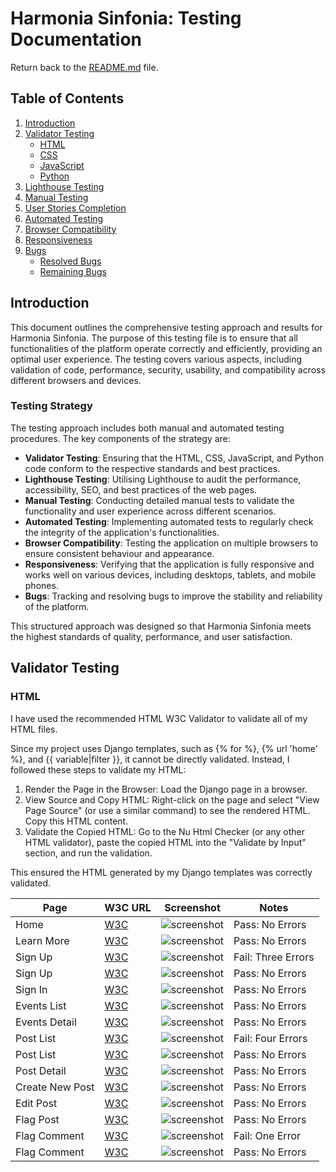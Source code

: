 # Harmonia Sinfonia: Testing Documentation

Return back to the [README.md](README.md) file.

## Table of Contents

1. [Introduction](#introduction)
2. [Validator Testing](#validator-testing)
   - [HTML](#html)
   - [CSS](#css)
   - [JavaScript](#javascript)
   - [Python](#python)
3. [Lighthouse Testing](#lighthouse-testing)
4. [Manual Testing](#manual-testing)
5. [User Stories Completion](#user-stories-completion)
6. [Automated Testing](#automated-testing)
7. [Browser Compatibility](#browser-compatibility)
8. [Responsiveness](#responsiveness)
9. [Bugs](#bugs)
   - [Resolved Bugs](#resolved-bugs)
   - [Remaining Bugs](#remaining-bugs)

## Introduction

This document outlines the comprehensive testing approach and results for Harmonia Sinfonia. The purpose of this testing file is to ensure that all functionalities of the platform operate correctly and efficiently, providing an optimal user experience. The testing covers various aspects, including validation of code, performance, security, usability, and compatibility across different browsers and devices.

### Testing Strategy

The testing approach includes both manual and automated testing procedures. The key components of the strategy are:

- **Validator Testing**: Ensuring that the HTML, CSS, JavaScript, and Python code conform to the respective standards and best practices.
- **Lighthouse Testing**: Utilising Lighthouse to audit the performance, accessibility, SEO, and best practices of the web pages.
- **Manual Testing**: Conducting detailed manual tests to validate the functionality and user experience across different scenarios.
- **Automated Testing**: Implementing automated tests to regularly check the integrity of the application's functionalities.
- **Browser Compatibility**: Testing the application on multiple browsers to ensure consistent behaviour and appearance.
- **Responsiveness**: Verifying that the application is fully responsive and works well on various devices, including desktops, tablets, and mobile phones.
- **Bugs**: Tracking and resolving bugs to improve the stability and reliability of the platform.

This structured approach was designed so that Harmonia Sinfonia meets the highest standards of quality, performance, and user satisfaction.

## Validator Testing

### HTML

I have used the recommended HTML W3C Validator to validate all of my HTML files.

Since my project uses Django templates, such as {% for %}, {% url 'home' %}, and {{ variable|filter }}, it cannot be directly validated. Instead, I followed these steps to validate my HTML:

1. Render the Page in the Browser: Load the Django page in a browser.
2. View Source and Copy HTML: Right-click on the page and select "View Page Source" (or use a similar command) to see the rendered HTML. Copy this HTML content.
3. Validate the Copied HTML: Go to the Nu Html Checker (or any other HTML validator), paste the copied HTML into the "Validate by Input" section, and run the validation.

This ensured the HTML generated by my Django templates was correctly validated.

| Page          | W3C URL | Screenshot                                     | Notes       |
|---------------|---------|------------------------------------------------|-------------|
| Home          | [W3C]() | ![screenshot](documentation/testing/home-pass.png) | Pass: No Errors |
| Learn More    | [W3C]() | ![screenshot](documentation/testing/learnmore-pass.png) | Pass: No Errors |
| Sign Up    | [W3C]() | ![screenshot](documentation/testing/signup-fail.png) | Fail: Three Errors |
| Sign Up    | [W3C]() | ![screenshot](documentation/testing/signup-pass.png) | Pass: No Errors |
| Sign In    | [W3C]() | ![screenshot](documentation/testing/signin-pass.png) | Pass: No Errors |
| Events List    | [W3C]() | ![screenshot](documentation/testing/eventslist-pass.png) | Pass: No Errors |
| Events Detail    | [W3C]() | ![screenshot](documentation/testing/eventsdetail-pass.png) | Pass: No Errors |
| Post List    | [W3C]() | ![screenshot](documentation/testing/postlist-fail.png) | Fail: Four Errors |
| Post List    | [W3C]() | ![screenshot](documentation/testing/postlist-pass.png) | Pass: No Errors |
| Post Detail    | [W3C]() | ![screenshot](documentation/testing/postdetail-pass.png) | Pass: No Errors |
| Create New Post    | [W3C]() | ![screenshot](documentation/testing/createnewpost-post.png) | Pass: No Errors |
| Edit Post    | [W3C]() | ![screenshot](documentation/testing/editpost-pass.png) | Pass: No Errors |
| Flag Post    | [W3C]() | ![screenshot](documentation/testing/flagpost-pass.png) | Pass: No Errors |
| Flag Comment    | [W3C]() | ![screenshot](documentation/testing/flagcomment-fail.png) | Fail: One Error |
| Flag Comment    | [W3C]() | ![screenshot](documentation/testing/flagcomment-pass.png) | Pass: No Errors |

